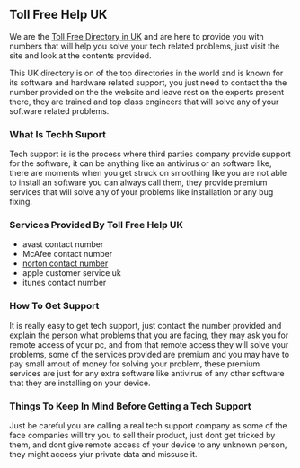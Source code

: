 ## Toll Free Help UK

We are the  [Toll Free Directory in UK](https://tollfree-help.co.uk/) and are here to provide you with numbers that will help you solve your tech related problems, just visit the site and look at the contents provided.

This UK directory is on of the top directories in the world and is known for its software and hardware related support, you just need to contact the the number provided on the the website and leave rest on the experts present there, they are trained and top class engineers that will solve any of your software related problems.


### What Is Techh Suport

Tech support is is the process where third parties company provide support for the software, it can be anything like an antivirus or an software like, there are moments when you get struck on smoothing like you are not able to install an software you can always call them, they provide premium services that will solve any of your problems like installation or any bug fixing.   

### Services Provided By Toll Free Help UK

<ul>
<li>avast contact number</li>
<li>McAfee contact number</li>
<li><a href="https://tollfree-help.co.uk/norton-customer-service-number/">norton contact number</a></li>
<li>apple customer service uk</li>
<li>itunes contact number</li>
</ul>

### How To Get Support

It is really easy to get tech support, just contact the number provided and explain the person what problems that you are facing, they may ask you for remote access of your pc, and from that remote access they will solve your problems, some of the services provided are premium and you may have to pay small amout of money for solving your problem, these premium services are just for any extra software like antivirus of any other software that they are installing on your device.

### Things To Keep In Mind Before Getting a Tech Support 

Just be careful you are calling a real tech support company as some of the face companies will try you to sell their product, just dont get tricked by them, and dont give remote access of your device to any unknown person,  they might access yiur private data and missuse it.  
